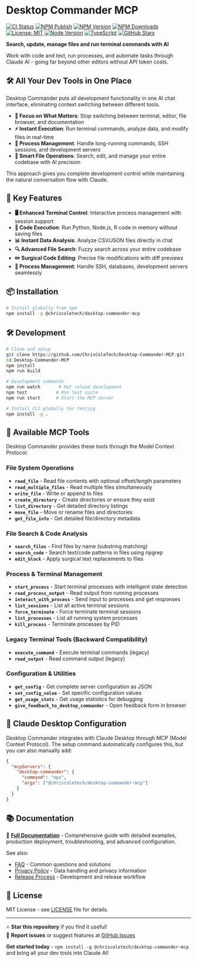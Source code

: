 # Desktop Commander MCP

[![CI Status](https://github.com/ChrisColeTech/Desktop-Commander-MCP/workflows/Validation/badge.svg)](https://github.com/ChrisColeTech/Desktop-Commander-MCP/actions)
[![NPM Publish](https://github.com/ChrisColeTech/Desktop-Commander-MCP/workflows/Publish%20to%20NPM/badge.svg)](https://github.com/ChrisColeTech/Desktop-Commander-MCP/actions)
[![NPM Version](https://img.shields.io/npm/v/@chriscoletech/desktop-commander-mcp.svg)](https://www.npmjs.com/package/@chriscoletech/desktop-commander-mcp)
[![NPM Downloads](https://img.shields.io/npm/dm/@chriscoletech/desktop-commander-mcp.svg)](https://www.npmjs.com/package/@chriscoletech/desktop-commander-mcp)
[![License: MIT](https://img.shields.io/badge/License-MIT-yellow.svg)](https://opensource.org/licenses/MIT)
[![Node Version](https://img.shields.io/node/v/@chriscoletech/desktop-commander-mcp.svg)](https://nodejs.org/)
[![TypeScript](https://img.shields.io/badge/TypeScript-007ACC?logo=typescript&logoColor=white)](https://www.typescriptlang.org/)
[![GitHub Stars](https://img.shields.io/github/stars/ChrisColeTech/Desktop-Commander-MCP.svg)](https://github.com/ChrisColeTech/Desktop-Commander-MCP/stargazers)

**Search, update, manage files and run terminal commands with AI**

Work with code and text, run processes, and automate tasks through Claude AI - going far beyond other editors without API token costs.

## 🛠️ All Your Dev Tools in One Place

Desktop Commander puts all development functionality in one AI chat interface, eliminating context switching between different tools.

- **🎯 Focus on What Matters**: Stop switching between terminal, editor, file browser, and documentation
- **⚡ Instant Execution**: Run terminal commands, analyze data, and modify files in real-time
- **🔄 Process Management**: Handle long-running commands, SSH sessions, and development servers
- **📁 Smart File Operations**: Search, edit, and manage your entire codebase with AI precision

This approach gives you complete development control while maintaining the natural conversation flow with Claude.

## 🚀 Key Features

- **🖥️ Enhanced Terminal Control**: Interactive process management with session support
- **🐍 Code Execution**: Run Python, Node.js, R code in memory without saving files  
- **📊 Instant Data Analysis**: Analyze CSV/JSON files directly in chat
- **🔍 Advanced File Search**: Fuzzy search across your entire codebase
- **✏️ Surgical Code Editing**: Precise file modifications with diff previews
- **🔄 Process Management**: Handle SSH, databases, development servers seamlessly

## 📦 Installation

```bash
# Install globally from npm  
npm install -g @chriscoletech/desktop-commander-mcp
```

## 🛠️ Development

```bash
# Clone and setup
git clone https://github.com/ChrisColeTech/Desktop-Commander-MCP.git
cd Desktop-Commander-MCP
npm install
npm run build

# Development commands  
npm run watch       # Hot reload development
npm test           # Run test suite
npm run start      # Start the MCP server

# Install CLI globally for testing
npm install -g .
```



## 🔧 Available MCP Tools

Desktop Commander provides these tools through the Model Context Protocol:

### File System Operations
- **`read_file`** - Read file contents with optional offset/length parameters
- **`read_multiple_files`** - Read multiple files simultaneously  
- **`write_file`** - Write or append to files
- **`create_directory`** - Create directories or ensure they exist
- **`list_directory`** - Get detailed directory listings
- **`move_file`** - Move or rename files and directories
- **`get_file_info`** - Get detailed file/directory metadata

### File Search & Code Analysis  
- **`search_files`** - Find files by name (substring matching)
- **`search_code`** - Search text/code patterns in files using ripgrep
- **`edit_block`** - Apply surgical text replacements to files

### Process & Terminal Management
- **`start_process`** - Start terminal processes with intelligent state detection
- **`read_process_output`** - Read output from running processes  
- **`interact_with_process`** - Send input to processes and get responses
- **`list_sessions`** - List all active terminal sessions
- **`force_terminate`** - Force terminate terminal sessions
- **`list_processes`** - List all running system processes
- **`kill_process`** - Terminate processes by PID

### Legacy Terminal Tools (Backward Compatibility)
- **`execute_command`** - Execute terminal commands (legacy)
- **`read_output`** - Read command output (legacy)

### Configuration & Utilities
- **`get_config`** - Get complete server configuration as JSON
- **`set_config_value`** - Set specific configuration values
- **`get_usage_stats`** - Get usage statistics for debugging
- **`give_feedback_to_desktop_commander`** - Open feedback form in browser


## 🔐 Claude Desktop Configuration

Desktop Commander integrates with Claude Desktop through MCP (Model Context Protocol). The setup command automatically configures this, but you can also manually add:

```json
{
  "mcpServers": {
    "desktop-commander": {
      "command": "npx",
      "args": ["@chriscoletech/desktop-commander-mcp"]
    }
  }
}
```


## 📚 Documentation

📖 **[Full Documentation](docs/README.md)** - Comprehensive guide with detailed examples, production deployment, troubleshooting, and advanced configuration.

See also:
- [FAQ](docs/guides/FAQ.md) - Common questions and solutions
- [Privacy Policy](docs/guides/PRIVACY.md) - Data handling and privacy information
- [Release Process](docs/guides/RELEASE_PROCESS.md) - Development and release workflow

## 📄 License

MIT License - see [LICENSE](LICENSE) file for details.

---

⭐ **Star this repository** if you find it useful!  
🐛 **Report issues** or suggest features at [GitHub Issues](https://github.com/ChrisColeTech/Desktop-Commander-MCP/issues)

**Get started today** - `npm install -g @chriscoletech/desktop-commander-mcp` and bring all your dev tools into Claude AI!